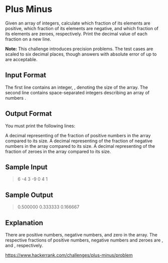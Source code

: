 Plus Minus
===

Given an array of integers, calculate which fraction of its elements are positive, which fraction of its elements are negative, and which fraction of its elements are zeroes, respectively. Print the decimal value of each fraction on a new line.

**Note:** This challenge introduces precision problems. The test cases are scaled to six decimal places, though answers with absolute error of up to  are acceptable.

Input Format
---

The first line contains an integer, , denoting the size of the array.
The second line contains  space-separated integers describing an array of numbers .

Output Format
---

You must print the following  lines:

A decimal representing of the fraction of positive numbers in the array compared to its size.
A decimal representing of the fraction of negative numbers in the array compared to its size.
A decimal representing of the fraction of zeroes in the array compared to its size.


Sample Input
---

> 6
> -4 3 -9 0 4 1      


Sample Output
---

> 0.500000
> 0.333333
> 0.166667


Explanation
---

There are  positive numbers,  negative numbers, and  zero in the array.
The respective fractions of positive numbers, negative numbers and zeroes are ,  and , respectively.


https://www.hackerrank.com/challenges/plus-minus/problem
